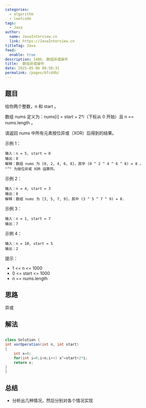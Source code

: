```yaml
---
categories: 
  - algorithm
  - leetcode
tags: 
  - Java
author: 
  name: JavaInterview.cn
  link: https://JavaInterview.cn
titleTag: Java
feed: 
  enable: true
description: 1486. 数组异或操作
title:  数组异或操作
date: 2025-05-06 08:58:31
permalink: /pages/bfcddb/
---
```


## 题目

给你两个整数，n 和 start 。

数组 nums 定义为：nums[i] = start + 2*i（下标从 0 开始）且 n == nums.length 。

请返回 nums 中所有元素按位异或（XOR）后得到的结果。



示例 1：

    输入：n = 5, start = 0
    输出：8
    解释：数组 nums 为 [0, 2, 4, 6, 8]，其中 (0 ^ 2 ^ 4 ^ 6 ^ 8) = 8 。
    "^" 为按位异或 XOR 运算符。
示例 2：

    输入：n = 4, start = 3
    输出：8
    解释：数组 nums 为 [3, 5, 7, 9]，其中 (3 ^ 5 ^ 7 ^ 9) = 8.
示例 3：

    输入：n = 1, start = 7
    输出：7
示例 4：

    输入：n = 10, start = 5
    输出：2


提示：

* 1 <= n <= 1000
* 0 <= start <= 1000
* n == nums.length

## 思路

异或

## 解法
```java

class Solution {
int xorOperation(int n, int start) 
{
    int x=0;
    for(int i=0;i<n;i++) x^=start+2*i;
    return x;
}
}
```

## 总结

- 分析出几种情况，然后分别对各个情况实现 
